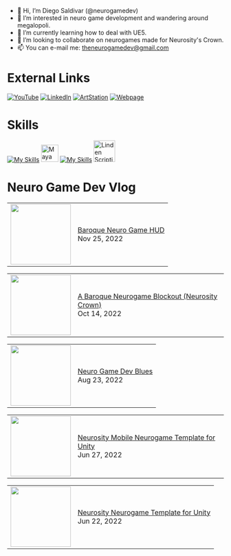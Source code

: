 

- 👋 Hi, I’m Diego Saldivar (@neurogamedev)
- 👀 I’m interested in neuro game development and wandering around megalopoli.
- 🌱 I’m currently learning how to deal with UE5.
- 💞️ I’m looking to collaborate on neurogames made for Neurosity's Crown.
- 📫 You can e-mail me: theneurogamedev@gmail.com

# External Links
[![YouTube](https://img.shields.io/badge/youtube-%23FF0000.svg?style=for-the-badge&logo=youtube&logoColor=white)](https://www.youtube.com/channel/UC-pPnuhjYYfg7Y2cqpSL3rA)
[![LinkedIn](https://img.shields.io/badge/linkedin-%230077B5.svg?style=for-the-badge&logo=linkedin&logoColor=white)](https://www.linkedin.com/in/desaldivar)
[![ArtStation](https://img.shields.io/badge/artstation-%2313AFF0.svg?style=for-the-badge&logo=artstation&logoColor=white)](https://www.artstation.com/dsaldivar)
[![Webpage](https://img.shields.io/badge/Webpage-%23666666.svg?style=for-the-badge&logo=googlechrome&logoColor=white)](https://www.neuromodgames.com/)

# Skills
[![My Skills](https://skillicons.dev/icons?i=unity,unreal,ps,ai,ae,au)](https://skillicons.dev) <img src="https://cdn.jsdelivr.net/gh/devicons/devicon/icons/maya/maya-original-wordmark.svg" title="Maya" alt="Maya" width="40" height="40"/>&nbsp;[![My Skills](https://skillicons.dev/icons?i=blender,html,cs,cpp,java,javascript,python)](https://skillicons.dev) <img src="https://pbs.twimg.com/profile_images/1265766959137734656/Ahc3Egxl_400x400.jpg" title="Linden Scripting Language" alt="Linden Scripting Language" width="50" height="50"/>&nbsp;

# Neuro Game Dev Vlog
<!-- BLOG-POST-LIST:START --><table><tr><td><a href="https://www.youtube.com/watch?v=hU9Yrpd0VSw"><img width="140px" src="https://i.ytimg.com/vi/hU9Yrpd0VSw/mqdefault.jpg"></a></td>
<td><a href="https://www.youtube.com/watch?v=hU9Yrpd0VSw">Baroque Neuro Game HUD</a><br/>Nov 25, 2022</td></tr></table>
<table><tr><td><a href="https://www.youtube.com/watch?v=bS8tWftAO8w"><img width="140px" src="https://i.ytimg.com/vi/bS8tWftAO8w/mqdefault.jpg"></a></td>
<td><a href="https://www.youtube.com/watch?v=bS8tWftAO8w">A Baroque Neurogame Blockout &lpar;Neurosity Crown&rpar;</a><br/>Oct 14, 2022</td></tr></table>
<table><tr><td><a href="https://www.youtube.com/watch?v=VnPfHxHiOYI"><img width="140px" src="https://i.ytimg.com/vi/VnPfHxHiOYI/mqdefault.jpg"></a></td>
<td><a href="https://www.youtube.com/watch?v=VnPfHxHiOYI">Neuro Game Dev Blues</a><br/>Aug 23, 2022</td></tr></table>
<table><tr><td><a href="https://www.youtube.com/watch?v=HlWvv6xxwOo"><img width="140px" src="https://i.ytimg.com/vi/HlWvv6xxwOo/mqdefault.jpg"></a></td>
<td><a href="https://www.youtube.com/watch?v=HlWvv6xxwOo">Neurosity Mobile Neurogame Template for Unity</a><br/>Jun 27, 2022</td></tr></table>
<table><tr><td><a href="https://www.youtube.com/watch?v=k-8ibHxAAys"><img width="140px" src="https://i.ytimg.com/vi/k-8ibHxAAys/mqdefault.jpg"></a></td>
<td><a href="https://www.youtube.com/watch?v=k-8ibHxAAys">Neurosity Neurogame Template for Unity</a><br/>Jun 22, 2022</td></tr></table>
<!-- BLOG-POST-LIST:END -->

<!---
neuromodgames/neurogamedev is a ✨ special ✨ repository because its `README.md` (this file) appears on your GitHub profile.
You can click the Preview link to take a look at your changes.
--->
